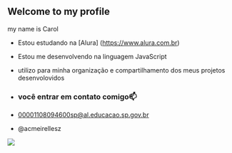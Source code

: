 ## Welcome to my profile 

my name is Carol

- Estou estudando na [Alura] (https://www.alura.com.br)
- Estou me desenvolvendo na linguagem JavaScript
- utilizo para minha organização e compartilhamento dos meus projetos desenvolovidos

- ### você entrar em contato comigo📫

- 00001108094600sp@al.educacao.sp.gov.br

-  @acmeirellesz

![](https://media1.tenor.com/m/bhSKfyQ_pxEAAAAd/quim-barreiros-moustache-quing.gif)
